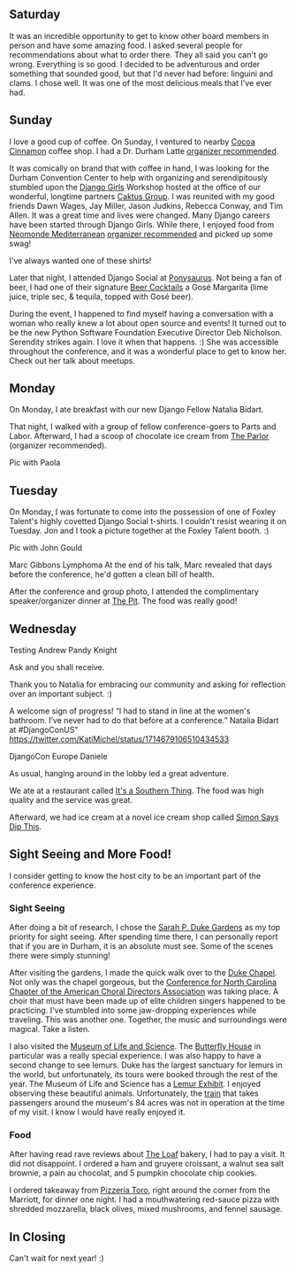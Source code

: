 ## Saturday

<!--
"Thank you to our DEFNA President Peter Grandstaff and Two Rock Software for treating fellow DEFNA Board Members in Durham for DjangoCon US to a magical dinner last night at Parizade. The apple pie mezcal margarita, linguini and clams, cookie and ice cream dessert, and company were stellar."
https://www.linkedin.com/posts/katherinemichel_thank-you-to-our-defna-president-peter-grandstaff-activity-7119291550492233728-wBC5?utm_source=share&utm_medium=member_desktop

Victor
Nichole
-->

It was an incredible opportunity to get to know other board members in person and have some amazing food. I asked several people for recommendations about what to order there. They all said you can't go wrong. Everything is so good. I decided to be adventurous and order something that sounded good, but that I'd never had before: linguini and clams. I chose well. It was one of the most delicious meals that I've ever had.

## Sunday

I love a good cup of coffee. On Sunday, I ventured to nearby [Cocoa Cinnamon](https://littlewaves.coffee/pages/old-north-durham) coffee shop. I had a Dr. Durham Latte [organizer recommended](https://2023.djangocon.us/venue/#places). 

It was comically on brand that with coffee in hand, I was looking for the Durham Convention Center to help with organizing and serendipitously stumbled upon the [Django Girls](https://djangogirls.org/en/) Workshop hosted at the office of our wonderful, longtime partners [Caktus Group](https://www.caktusgroup.com/). I was reunited with my good friends Dawn Wages, Jay Miller, Jason Judkins, Rebecca Conway, and Tim Allen. It was a great time and lives were changed. Many Django careers have been started through Django Girls. While there, I enjoyed food from [Neomonde Mediterranean](https://www.neomonde.com/mediterranean-restaurant-durham/) [organizer recommended](https://2023.djangocon.us/venue/#places) and picked up some swag! 

I've always wanted one of these shirts! 

<!--
Explain what Django Social is

Jason Judkins
John Gould
-->

Later that night, I attended Django Social at [Ponysaurus](https://www.ponysaurusbrewing.com/taproom). Not being a fan of beer, I had one of their signature [Beer Cocktails](https://www.ponysaurusbrewing.com/taproom-menu) a Gosé Margarita (lime juice, triple sec, & tequila, topped with Gosé beer). 

During the event, I happened to find myself having a conversation with a woman who really knew a lot about open source and events! It turned out to be the new Python Software Foundation Executive Director Deb Nicholson. Serendity strikes again. I love it when that happens. :) She was accessible throughout the conference, and it was a wonderful place to get to know her. Check out her talk about meetups. 

## Monday

On Monday, I ate breakfast with our new Django Fellow Natalia Bidart. 

<!--
https://2023.djangocon.us/talks/keynote-finding-purpose-in-open-source-through-community-building/
https://2023.djangocon.us/talks/html-ivating-your-django-web-app-s-experience-with-htmx-alpinejs-and-streaming-html/
https://2023.djangocon.us/talks/meet-ups-a-grand-vision-for-a-humble-endeavor/
https://2023.djangocon.us/talks/using-database-triggers-to-reliably-track-model-history/
https://2023.djangocon.us/talks/hosting-and-devops-for-django/
https://2023.djangocon.us/talks/afropython-using-django-to-change-black-people-life-in-brazil/
https://2023.djangocon.us/talks/what-can-the-dsf-i-do-for-me-the-dsf/
-->

That night, I walked with a group of fellow conference-goers to Parts and Labor. Afterward, I had a scoop of chocolate ice cream from [The Parlor](https://theparlour.co/) (organizer recommended). 

Pic with Paola

<!--
Authors
Eric Matthes
Will Vincent
-->

## Tuesday

<!--
https://2023.djangocon.us/talks/keynote-django-the-dinosaur/
https://2023.djangocon.us/talks/mixing-reliability-with-celery-for-delicious-async-tasks/
https://2023.djangocon.us/talks/postgres-performance-from-slow-to-pro/
https://2023.djangocon.us/talks/empathetic-testing-developing-with-compassion-and-humility/
https://2023.djangocon.us/talks/decoding-ddd-a-three-tiered-approach-to-django-projects/
https://2023.djangocon.us/talks/navigating-djangos-future-djangonaut-space/
https://2023.djangocon.us/talks/dont-buy-the-ai-hype/
https://2023.djangocon.us/talks/all-about-djangoproject-com/
https://2023.djangocon.us/talks/managing-content-with-django/
https://2023.djangocon.us/talks/an-approach-to-lightweight-tenancy-management-using-django-rest-framework/
-->

On Monday, I was fortunate to come into the possession of one of Foxley Talent's highly covetted Django Social t-shirts. I couldn't resist wearing it on Tuesday. Jon and I took a picture together at the Foxley Talent booth. :) 

Pic with John Gould

Marc Gibbons
Lymphoma
At the end of his talk, Marc revealed that days before the conference, he'd gotten a clean bill of health. 

<!--
At lunch, I had the opportunity to learn more
-->

After the conference and group photo, I attended the complimentary speaker/organizer dinner at [The Pit](https://www.thepit-durham.com/). The food was really good! 

<!--
Wharton
Tim
Charles
-->

## Wednesday

<!--
https://2023.djangocon.us/talks/opening-remarks-wednesday/
https://2023.djangocon.us/talks/keynote-testing-modern-web-apps-like-a-champion/
https://2023.djangocon.us/talks/inside-out-my-journey-of-understanding-inclusion
https://2023.djangocon.us/talks/how-to-schedule-tasks-with-celery-and-django/
https://2023.djangocon.us/talks/one-database-table-one-model-many-behaviours-proxy-model/
https://2023.djangocon.us/talks/back-to-the-future-of-hypermedia-in-django/
https://2023.djangocon.us/talks/panel-discussion-who-put-me-in-charge/
https://2023.djangocon.us/talks/closing-remarks/
-->

Testing
Andrew Pandy Knight

Ask and you shall receive. 

<!--
Tim
Secretary replacement
-->

Thank you to Natalia for embracing our community and asking for reflection over an important subject. :) 

A welcome sign of progress! 
“I had to stand in line at the women's bathroom. I’ve never had to do that before at a conference.” Natalia Bidart at #DjangoConUS"
https://twitter.com/KatiMichel/status/1714679106510434533

DjangoCon Europe
Daniele

<!--
Dinner
Frank, Jacob, Andrew, Verda, Charles, Tim, me
-->

As usual, hanging around in the lobby led a great adventure. 

We ate at a restaurant called [It's a Southern Thing](https://getsouthernfood.com/). The food was high quality and the service was great. 

Afterward, we had ice cream at a novel ice cream shop called [Simon Says Dip This](https://www.simonssaysdipthis.com/). 

<!--
When as this?

White Coat Captioning
Anne Beeman

Africans
Richard Ackon
Abigail Afi Gbadago
Ntalie Geofrey
Noah
Benedict Kofi Amofah
Sheena O'Connell
Ron Maravanyika
Abigail
-->

## Sight Seeing and More Food!

I consider getting to know the host city to be an important part of the conference experience. 

### Sight Seeing

After doing a bit of research, I chose the [Sarah P. Duke Gardens](https://gardens.duke.edu/) as my top priority for sight seeing. After spending time there, I can personally report that if you are in Durham, it is an absolute must see. Some of the scenes there were simply stunning! 

After visiting the gardens, I made the quick walk over to the [Duke Chapel](https://chapel.duke.edu/). Not only was the chapel gorgeous, but the [Conference for North Carolina Chapter of the American Choral Directors Association](https://chapel.duke.edu/events/conference-north-carolina-chapter-american-choral-directors-association-1697169600) was taking place. A choir that must have been made up of elite children singers happened to be practicing. I've stumbled into some jaw-dropping experiences while traveling. This was another one. Together, the music and surroundings were magical. Take a listen. 

I also visited the [Museum of Life and Science](lifeandscience.org/). The [Butterfly House](https://www.lifeandscience.org/explore/butterfly-house/) in particular was a really special experience. I was also happy to have a second change to see lemurs. Duke has the largest sanctuary for lemurs in the world, but unfortunately, its tours were booked through the rest of the year. The Museum of Life and Science has a [Lemur Exhibit](https://www.lifeandscience.org/explore/lemurs-and-tortoises/). I enjoyed observing these beautiful animals. Unfortunately, the [train](https://www.lifeandscience.org/explore/train/) that takes passengers around the museum's 84 acres was not in operation at the time of my visit. I know I would have really enjoyed it. 

### Food

After having read rave reviews about [The Loaf](https://www.loafdurham.com/) bakery, I had to pay a visit. It did not disappoint. I ordered a ham and gruyere croissant, a walnut sea salt brownie, a pain au chocolat, and 5 pumpkin chocolate chip cookies. 

I ordered takeaway from [Pizzeria Toro](https://www.pizzeriatoro.com/), right around the corner from the Marriott, for dinner one night. I had a mouthwatering red-sauce pizza with shredded mozzarella, black olives, mixed mushrooms, and fennel sausage. 

<!--
After reading rave reviews about [Press Coffee, Crepe, and Cocktails](https://pressccc.com/locations/durham/) at the American Tobacco Campus, I simply had to visit. 

Black Forest Latte
-->

## In Closing

<!--
The t-shirt trilogy
-->

Can't wait for next year! :)

